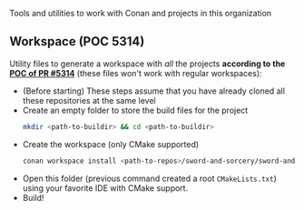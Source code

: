 Tools and utilities to work with Conan and projects in this organization

## Workspace (POC 5314)

Utility files to generate a workspace with _all_ the projects
**according to the [POC of PR #5314](https://github.com/conan-io/conan/pull/5314)**
(these files won't work with regular workspaces):

 * (Before starting) These steps assume that you have already cloned all these repositories
   at the same level
 * Create an empty folder to store the build files for the project
   ```bash
   mkdir <path-to-buildir> && cd <path-to-buildir>
   ```
 * Create the workspace (only CMake supported)
   ```bash
   conan workspace install <path-to-repos>/sword-and-sorcery/sword-and-sorcery/conan/ws5314/conan_ws.yml -s build_type=Debug
   ```
 * Open this folder (previous command created a root `CMakeLists.txt`) using your
   favorite IDE with CMake support.
 * Build!
